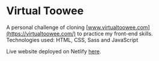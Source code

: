 # Virtual Toowee

A personal challenge of cloning [www.virtualtoowee.com](https://virtualtoowee.com/) to practice my front-end skills.</br>
Technologies used: HTML, CSS, Sass and JavaScript

Live website deployed on Netlify [here](https://virtualtoowee.netlify.app/).
